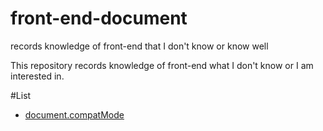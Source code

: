 # front-end-document
records knowledge of front-end that I don't know or know well 

This repository records knowledge of front-end what I don't know or I am interested in.

#List
- [document.compatMode](https://github.com/shixiaomiaomiao/front-end-document/blob/master/document.compatMode)

